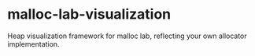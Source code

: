 # malloc-lab-visualization
 Heap visualization framework for malloc lab, reflecting your own allocator implementation.
